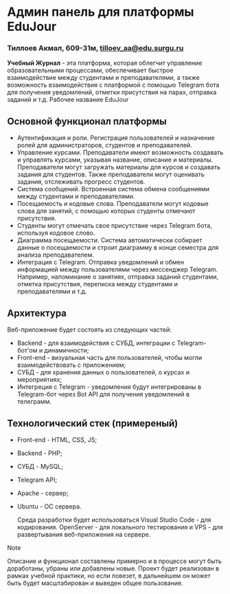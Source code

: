 # Админ панель для платформы EduJour

### Тиллоев Акмал, 609-31м, tilloev_aa@edu.surgu.ru

__Учебный Журнал__ - эта платформа, которая облегчит  управление образовательными процессами, обеспечивает быстрое взаимодействие между студентами и преподавателями, а также возможность взаимодействия с платформой с помощью Telegram бота для получения уведомлений, отметки присутствия на парах, отправка заданий и т.д. 
Рабочее название EduJour

## Основной функционал платформы
* Аутентификация и роли. Регистрация пользователей и назначение ролей для администраторов, студентов и преподавателей.
* Управление курсами. Преподаватели имеют возможность создавать и управлять курсами, указывая название, описание и материалы. Преподаватели могут загружать материалы для курсов и создавать задания для студентов. Также преподаватели могут оценивать задания, отслеживать прогресс студентов.
* Система сообщений. Встроенная система обмена сообщениями между студентами и преподавателями.
* Посещаемость и кодовые слова. Преподаватели могут кодовые слова для занятий, с помощью которых студенты отмечают присутствия.
* Студенты могут отмечать свое присутствие через Telegram бота, используя кодовое слово.
* Диаграмма посещаемости. Система автоматически собирает данные о посещаемости и строит диаграмму в конце семестра для анализа преподавателем.
* Интеграция с Telegram. Отправка уведомлений и обмен информацией между пользователями через мессенджер Telegram. Например, напоминание о занятиях, отправка заданий студентами, отметка присутствия, переписка между студентами и преподавателями и т.д.

## Архитектура
Веб-приложение будет состоять из следующих частей:
* Backend - для взаимодействия с СУБД, интеграции с Telegram-бот'ом и динамичности;
* Front-end - визуальная часть для пользователей, чтобы могли взаимодействовать с приложением;
* СУБД - для хранения данных о пользователей, о курсах и мероприятиях;
* Интегреция с Telegram - уведомления будут интегрированы в Telegram-бот через Bot API для получения уведомлений в телеграмм. 

## Технологический стек (примереный)
* Front-end - HTML, CSS, JS;
* Backend - PHP;
* СУБД - MySQL;
* Telegram API;
* Apache - сервер;
* Ubuntu - ОС сервера.

  Среда разработки будет использоваться Visual Studio Code - для кодирования. OpenServer - для локального тестирования и VPS - для развертывания веб-приложения на сервере.
> [!NOTE]
> Описание и функционал составлены примерно и в процессе могут быть доработаны, убраны или добавлены новые. Проект будет реализован в рамках учебной практики, но если повезет, в дальнейшем он может быть будет масштабирован и выведен общее пользование.
